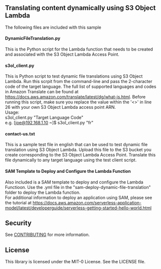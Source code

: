 ## Translating content dynamically using S3 Object Lambda

The following files are included with this sample

#### DynamicFileTranslation.py
This is the Python script for the Lambda function that needs to be created and associated with the S3 Object Lambda Access Point.

#### s3ol_client.py
This is Python script to test dynamic file translations using S3 Object Lambda. Run this scrpit from the command-line and pass the 2-character code of the target language. The full list of supported languages and codes in Amazon Translate can be found at https://docs.aws.amazon.com/translate/latest/dg/what-is.html. Before running this script, make sure you replace the value within the '<>' in line 26 with your own S3 Object Lambda access point ARN.  
Usage:   
  s3ol_client.py "Target Language Code"    
  e.g. [joe@192.168.1.10 ~]$ s3ol_client.py "fr"  
  
#### contact-us.txt  
This is a sample test file in english that can be used to test dynamic file translation using S3 Object Lambda. Upload this file to the S3 bucket you create corresponding to the S3 Object Lambda Access Point. Translate this file dynamically to any target language using the test client script.
 
#### SAM Template to Deploy and Configure the Lambda Function
Also included is a SAM template to deploy and configure the Lambda Functioon. Use the .yml file in the "sam-deploy-dynamic-file-translation" folder to deploy the Lambda function.  
For additional information to deploy an application using SAM, please see the tutorial at
https://docs.aws.amazon.com/serverless-application-model/latest/developerguide/serverless-getting-started-hello-world.html
 
  
  

  ## Security

See [CONTRIBUTING](CONTRIBUTING.md#security-issue-notifications) for more information.

## License

This library is licensed under the MIT-0 License. See the LICENSE file.

